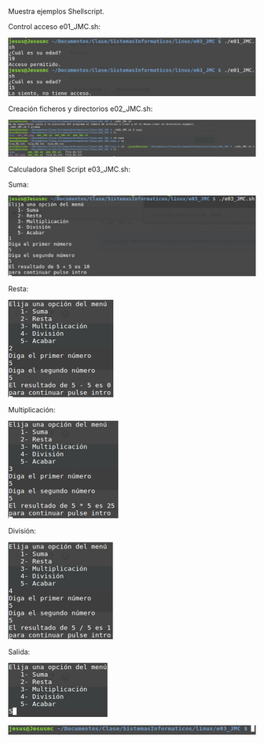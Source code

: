 Muestra ejemplos Shellscript.

Control acceso e01_JMC.sh:

![Acceso](e01_JMC.png)

Creación ficheros y directorios e02_JMC.sh:

![FicherosyDirectorios](e02_JMC.png)

Calculadora Shell Script e03_JMC.sh:

Suma:

![Suma](e03_JMC1.png)

Resta:

![Resta](e03_JMC2.png)

Multiplicación:

![Multiplicacion](e03_JMC3.png)

División:

![Division](e03_JMC4.png)

Salida:

![SalidaUno](e03_JMC5.png)

![SalidaDos](e03_JMC6.png)
